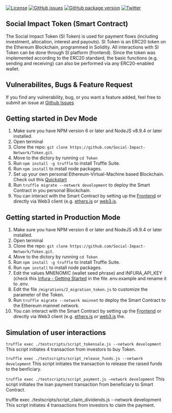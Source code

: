 [![License](https://img.shields.io/github/license/Social-Impact-Network/Token?style=plastic)](https://opensource.org/licenses/MIT)
[![GitHub issues](https://img.shields.io/github/issues/Social-Impact-Network/Token?style=plastic)](https://github.com/Social-Impact-Network/Token/issues)
[![GitHub package version](https://img.shields.io/github/v/release/Social-Impact-Network/Token?include_prereleases&style=plastic)](https://github.com/Social-Impact-Network/Token/blob/master/package.json)
[![Twitter](https://img.shields.io/twitter/follow/SINetwork1.svg?style=social&label=@SINetwork1)](https://twitter.com/SINetwork1)

## Social Impact  Token (Smart Contract)

The Social Impact Token (SI Token) is used for payment flows (including investment, allocation, interest and payouts). SI Token is an ERC20 token on the Ethereum Blockchain, programmed in Solidity. All interactions with SI Token can be done through SI platform (frontend). Since the token was implemented according to the ERC20 standard, the basic functions (e.g. sending and receiving) can also be performed via any ERC20-enabled wallet.

## Vulnerabilites, Bugs & Feature Request

If you find any vulnerability, bug, or you want a feature added, feel free to submit an issue at [Github Issues](https://github.com/Social-Impact-Network/Token/issues)

## Getting started in Dev Mode

1. Make sure you have NPM version 6 or later and NodeJS v8.9.4 or later installed.
2. Open terminal
3. Clone the repo: `git clone https://github.com/Social-Impact-Network/Token.git`.
4. Move to the dictory by running `cd Token`
5. Run `npm install -g truffle` to install Truffle Suite.
6. Run `npm install` to install node packages.
7. Set up your own personal Ethereum-Virtual-Machine based Blockchain. Check out this [Quickstart](https://www.trufflesuite.com/docs/ganache/quickstart)
8. Run `truffle migrate --network development` to deploy the Smart Contract in you personal Blockchain.
9. You can interact with the Smart Contract by setting up the [Frontend](https://github.com/Social-Impact-Network/Frontend) or directly via Web3 client (e.g. [ethers.js](https://github.com/ethers-io/ethers.js/) or [web3.js](https://github.com/ChainSafe/web3.js).

## Getting started in Production Mode

1. Make sure you have NPM version 6 or later and NodeJS v8.9.4 or later installed.
2. Open terminal
3. Clone the repo: `git clone https://github.com/Social-Impact-Network/Token.git`.
4. Move to the dictory by running `cd Token`
5. Run `npm install -g truffle` to install Truffle Suite.
6. Run `npm install` to install node packages.
7. Edit the values MNENOMIC (wallet seed phrase) and INFURA_API_KEY (check this [Infura - Getting Started](https://blog.infura.io/getting-started-with-infura-28e41844cc89/) in the file .env.example and rename it to .env.
8. Edit the file `/migrations/2_migration_token.js` to customize the parameter of the Token. 
9. Run `truffle migrate --network mainnet` to deploy the Smart Contract to the Ethereum mainnet network.
10. You can interact with the Smart Contract by setting up the [Frontend](https://github.com/Social-Impact-Network/Frontend) or directly via Web3 client (e.g. [ethers.js](https://github.com/ethers-io/ethers.js/) or [web3.js](https://github.com/ChainSafe/web3.js) the.

## Simulation of user interactions

`truffle exec ./testscripts/script_tokensale.js --network development`
This script initiates 4 transaction from investors to buy Token.


`truffle exec ./testscripts/script_release_funds.js --network development`
This script initiates the transaction to release the raised funds to the benficiary.

`truffle exec ./testscripts/script_payment.js –network development`
This script initiates the loan payment transaction from beneficiary to Smart Contract.

truffle exec ./testscripts/script_claim_dividends.js --network development
This script initiates 4 transactions from investors to claim the payment.

